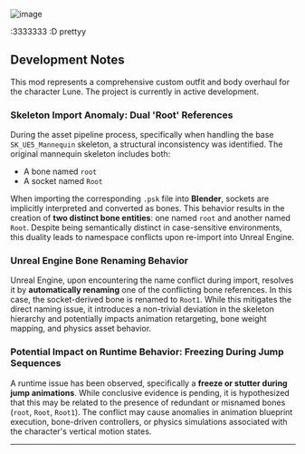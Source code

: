 ![image](https://github.com/user-attachments/assets/685fcd35-56f3-4239-bad1-3fcb21b69ff1) 

:3333333 :D prettyy

## Development Notes

This mod represents a comprehensive custom outfit and body overhaul for the character Lune. The project is currently in active development.

### Skeleton Import Anomaly: Dual 'Root' References

During the asset pipeline process, specifically when handling the base `SK_UE5_Mannequin` skeleton, a structural inconsistency was identified. The original mannequin skeleton includes both:

* A bone named `root`
* A socket named `Root`

When importing the corresponding `.psk` file into **Blender**, sockets are implicitly interpreted and converted as bones. This behavior results in the creation of **two distinct bone entities**: one named `root` and another named `Root`. Despite being semantically distinct in case-sensitive environments, this duality leads to namespace conflicts upon re-import into Unreal Engine.

### Unreal Engine Bone Renaming Behavior

Unreal Engine, upon encountering the name conflict during import, resolves it by **automatically renaming** one of the conflicting bone references. In this case, the socket-derived bone is renamed to `Root1`. While this mitigates the direct naming issue, it introduces a non-trivial deviation in the skeleton hierarchy and potentially impacts animation retargeting, bone weight mapping, and physics asset behavior.
### Potential Impact on Runtime Behavior: Freezing During Jump Sequences

A runtime issue has been observed, specifically a **freeze or stutter during jump animations**. While conclusive evidence is pending, it is hypothesized that this may be related to the presence of redundant or misnamed bones (`root`, `Root`, `Root1`). The conflict may cause anomalies in animation blueprint execution, bone-driven controllers, or physics simulations associated with the character's vertical motion states.

---






